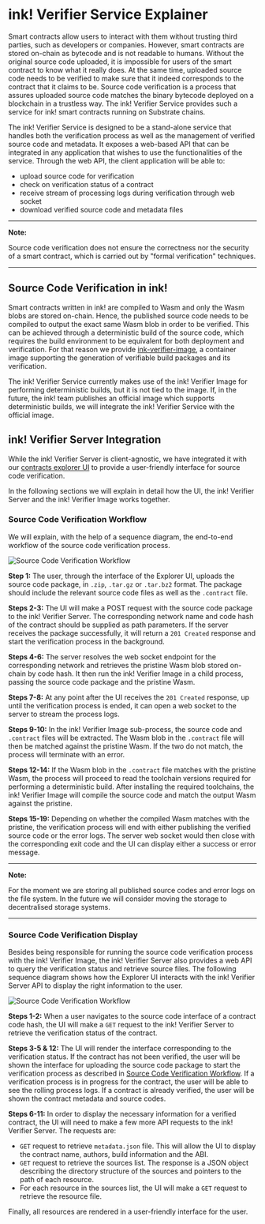 # ink! Verifier Service Explainer

Smart contracts allow users to interact with them without trusting third parties, such as developers or companies. However, smart contracts are stored on-chain as bytecode and is not readable to humans. Without the original source code uploaded, it is impossible for users of the smart contract to know what it really does. At the same time, uploaded source code needs to be verified to make sure that it indeed corresponds to the contract that it claims to be. Source code verification is a process that assures uploaded source code matches the binary bytecode deployed on a blockchain in a trustless way. The ink! Verifier Service provides such a service for ink! smart contracts running on Substrate chains.

The ink! Verifier Service is designed to be a stand-alone service that handles both the verification process as well as the management of verified source code and metadata. It exposes a web-based API that can be integrated in any application that wishes to use the functionalities of the service. Through the web API, the client application will be able to:

- upload source code for verification
- check on verification status of a contract
- receive stream of processing logs during verification through web socket
- download verified source code and metadata files

---

**Note:**

Source code verification does not ensure the correctness nor the security of a smart contract, which is carried out by "formal verification" techniques.

---

## Source Code Verification in ink!

Smart contracts written in ink! are compiled to Wasm and only the Wasm blobs are stored on-chain. Hence, the published source code needs to be compiled to output the exact same Wasm blob in order to be verified. This can be achieved through a deterministic build of the source code, which requires the build environment to be equivalent for both deployment and verification. For that reason we provide [ink-verifier-image](https://github.com/web3labs/ink-verifier-image), a container image supporting the generation of verifiable build packages and its verification.

The ink! Verifier Service currently makes use of the ink! Verifier Image for performing deterministic builds, but it is not tied to the image. If, in the future, the ink! team publishes an official image which supports deterministic builds, we will integrate the ink! Verifier Service with the official image.

## ink! Verifier Server Integration

While the ink! Verifier Server is client-agnostic, we have integrated it with our [contracts explorer UI](https://github.com/web3labs/epirus-substrate/tree/main/explorer-ui) to provide a user-friendly interface for source code verification. 

In the following sections we will explain in detail how the UI, the ink! Verifier Server and the ink! Verifier Image works together.

### Source Code Verification Workflow

We will explain, with the help of a sequence diagram, the end-to-end workflow of the source code verification process.

![Source Code Verification Workflow](https://drive.google.com/uc?id=1Z4NVCnXRkDVPro7I39rFdlJ2mtSdNPDc)

**Step 1:** The user, through the interface of the Explorer UI, uploads the source code package, in `.zip`, `.tar.gz` or `.tar.bz2` format. The package should include the relevant source code files as well as the `.contract` file.

**Steps 2-3:** The UI will make a POST request with the source code package to the ink! Verifier Server. The corresponding network name and code hash of the contract should be supplied as path parameters. If the server receives the package successfully, it will return a `201 Created` response and start the verification process in the background.

**Steps 4-6:** The server resolves the web socket endpoint for the corresponding network and retrieves the pristine Wasm blob stored on-chain by code hash. It then run the ink! Verifier Image in a child process, passing the source code package and the pristine Wasm. 

**Steps 7-8:** At any point after the UI receives the `201 Created` response, up until the verification process is ended, it can open a web socket to the server to stream the process logs.

**Steps 9-10:** In the ink! Verifier Image sub-process, the source code and `.contract` files will be extracted. The Wasm blob in the `.contract` file will then be matched against the pristine Wasm. If the two do not match, the process will terminate with an error.

**Steps 12-14:** If the Wasm blob in the `.contract` file matches with the pristine Wasm, the process will proceed to read the toolchain versions required for performing a deterministic build. After installing the required toolchains, the ink! Verifier Image will compile the source code and match the output Wasm against the pristine.

**Steps 15-19:** Depending on whether the compiled Wasm matches with the pristine, the verification process will end with either publishing the verified source code or the error logs. The server web socket would then close with the corresponding exit code and the UI can display either a success or error message.

---

**Note:**

For the moment we are storing all published source codes and error logs on the file system. In the future we will consider moving the storage to decentralised storage systems.

---

### Source Code Verification Display

Besides being responsible for running the source code verification process with the ink! Verifier Image, the ink! Verifier Server also provides a web API to query the verification status and retrieve source files. The following sequence diagram shows how the Explorer UI interacts with the ink! Verifier Server API to display the right information to the user. 

![Source Code Verification Workflow](https://drive.google.com/uc?id=1buW2-izg51SJALpDZuPVZAPbTsaxRDHp)

**Steps 1-2:** When a user navigates to the source code interface of a contract code hash, the UI will make a `GET` request to the ink! Verifier Server to retrieve the verification status of the contract.

**Steps 3-5 & 12:** The UI will render the interface corresponding to the verification status. If the contract has not been verified, the user will be shown the interface for uploading the source code package to start the verification process as described in [Source Code Verification Workflow](#source-code-verification-workflow). If a verification process is in progress for the contract, the user will be able to see the rolling process logs. If a contract is already verified, the user will be shown the contract metadata and source codes.

**Steps 6-11:** In order to display the necessary information for a verified contract, the UI will need to make a few more API requests to the ink! Verifier Server. The requests are:
- `GET` request to retrieve `metadata.json` file. This will allow the UI to display the contract name, authors, build information and the ABI.
- `GET` request to retrieve the sources list. The response is a JSON object describing the directory structure of the sources and pointers to the path of each resource.
- For each resource in the sources list, the UI will make a `GET` request to retrieve the resource file.

Finally, all resources are rendered in a user-friendly interface for the user.
